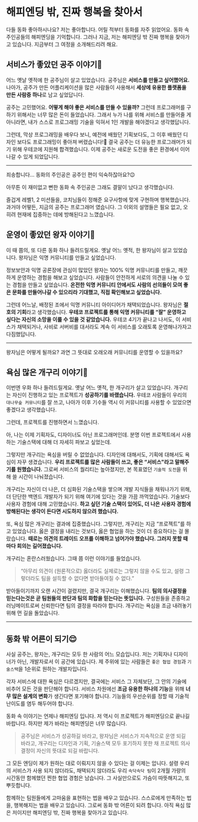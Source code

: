 # 해피엔딩 밖, 진짜 행복을 찾아서

다들 동화 좋아하시나요? 저는 좋아합니다. 어릴 적부터 동화를 자주 읽었어요. 동화 속 주인공들의 해피엔딩을 기억합니다. 그러나 지금, 저는 해피엔딩 밖 진짜 행복을 찾아가고 있습니다. 지금부터 그 여정을 소개해드리려 해요.

## 서비스가 좋았던 공주 이야기👸

어느 옛날 옛적에 한 공주님이 살고 있었습니다. 공주님은 **서비스를 만들고 싶어했어요.** 나아가, 공주가 만든 어플리케이션을 많은 사람들이 사용해서 **세상에 유용한 플랫폼을 만든 사람중 하나**로 남고 싶었답니다.

공주는 고민했어요. **어떻게 해야 좋은 서비스를 만들 수 있을까?** 그런데 프로그래머를 구하기 위해서는 너무 많은 돈이 들었습니다. 그래서 누가 나를 위해 서비스를 만들어줄 게 아니라면, 내가 스스로 프로그래밍 기술을 익혀서 1인 개발을 해야겠다고 생각했답니다.

그런데, 막상 프로그래밍을 배우다 보니, 예전에 배웠던 기획보다도, 그 이후 배웠던 디자인 보다도 프로그래밍이 좋아져 버렸습니다!🥰 결국 공주는 더 유능한 프로그래머가 되기 위해 우테코에 지원해 합격했습니다. 이제 공주는 새로운 도전을 좋은 환경에서 이어나갈 수 있게 되었답니다.

---

죄송합니다… 동화의 주인공은 공주인 편이 익숙하잖아요?😉

아무튼 이 재미없고 뻔한 동화 속 주인공은 그래도 결말이 났다고 생각했습니다.

즐겁게 레벨1, 2 미션들을, 코치님들이 정해준 요구사항에 맞게 구현하며 행복했습니다. 과거야 어떻든, 지금의 공주는 프로그래머 였습니다. 그 이외의 설명들은 필요 없고, 오히려 현재에 집중하는 데에 방해된다고 느꼈습니다.

## 운영이 좋았던 왕자 이야기🤴

이 때 쯤의, 또 다른 동화 하나 들려드릴게요. 옛날 어느 옛적, 한 왕자님이 살고 있었습니다. 왕자님은 익명 커뮤니티를 만들고 싶었습니다.

정보보안과 익명 공론장에 관심이 많았던 왕자는 100% 익명 커뮤니티를 만들고, 깨끗하게 운영하는 경험을 해보고 싶었습니다. 사람들이 안전하게 서로의 의견을 나눌 수 있는 경험을 만들고 싶었습니다. **온전한 익명 커뮤니티 안에서도 사람의 선의들이 모여 좋은 문화를 만들어나갈 수 있으리라 기대했고, 직접 확인해보고 싶었습니다.**

그런데 어느날, 배정된 조에서 익명 커뮤니티 아이디어가 채택되었습니다. 왕자님은 **절호의 기회**라고 생각했습니다. **우테코 프로젝트를 통해 익명 커뮤니티를 “잘” 운영하고 싶다는 자신의 소망을 이룰 수 있을 것 같았습니다.** 우테코 4기가 끝나고 나서도, 이 서비스가 채택되거나, 사비로 서버비를 대서라도 계속 이 서비스를 오래토록 운영해나가자고 다짐했답니다.

---

왕자님은 어떻게 될까요? 과연 그 뜻대로 오래오래 커뮤니티를 운영할 수 있을까요?

## 욕심 많은 개구리 이야기🐸

이번엔 우화 하나 들려드릴게요. 옛날 어느 옛적, 한 개구리가 살고 있었습니다. 개구리는 자신이 진행하고 있는 프로젝트가 **성공하기를 바랬습니다.** 우테코 사람들이 우리의 `대나무숲 커뮤니티`를 잘 쓰고, 나아가 이후 기수들 역시 이 커뮤니티를 사용할 수 있었으면 좋겠다고 생각했습니다.

그런데, 프로젝트를 진행하면서 느꼈습니다.

아, 나는 이제 기획자도, 디자이너도 아닌 프로그래머인데. 분명 이번 프로젝트에서 사용하는 기술스택에 대해 더 자세히 파보고 싶었는데.

그렇지만 개구리는 욕심을 버릴 수 없었습니다. 디자인에 대해서도, 기획에 대해서도 욕심이 자꾸 생겼습니다. **우리 프로젝트를 많은 사람들이 쓰고, 좋은 “서비스"라고 말해주기를 원했습니다.** 그로써 서비스의 퀄리티는 높아졌지만, 본 목표였던 `기술적 도전`을 위해 쓸 시간이 나눠졌습니다.

개구리는 자신이 더 나은, 더 심화된 기술스택을 쌓으며 개발 지식들을 채워나가기 위해, 더 단단한 백엔드 개발자가 되기 위해 여기에 있다는 것을 가끔 까먹었습니다. 기술보다 사용자 경험에 대해 고민했습니다. **하고 싶던 기술 스택이 있어도, 더 나은 사용자 경험에 방해된다는 생각이 든다면 시도하지 않으려 했습니다.**

또, 욕심 많은 개구리는 결과에 집중했습니다. 그렇지만, 개구리는 지금 “프로젝트”를 하고 있었습니다. 옳은 결정을 내리는 것보다, 옳은 협업을 하는 것이 더 중요하다는 걸 몰랐습니다. **때로는 의견의 트레이드 오프를 이해하고 넘어가야 했습니다. 그러지 못할 때마다 회의는 길어졌습니다.**

개구리는 혼란스러웠습니다. 그때 쯤 이런 이야기를 들었습니다.

> “아무리 의견이 (원론적으로) 옳더라도 실제로는 그렇지 않을 수도 있고, 설령 그렇더라도 팀을 설득할 수 없다면 받아들여질 수 없다.”
>

받아들이기까지 오랜 시간이 걸렸지만, 결국 개구리는 이해했습니다. **팀의 의사결정을 믿는다는것은 곧 팀원들의 판단과 팀의 화합을 믿는다는 뜻입니다.** 구성원들을 존중하고 러닝메이트로써 신뢰한다면 팀의 결정을 따라야 합니다. 개구리는 욕심을 조금 내려놓기 위해 먼 길을 돌았습니다.

---

## 동화 밖 어른이 되기😌

사실 공주는, 왕자는, 개구리는 모두 한 사람의 어느 모습입니다. 저는 기획자나 디자이너가 아닌, 개발자로서 이 공간에 있습니다. 제 주위에 있는 사람들은 `좋은 협업 경험`과 `기술스택`을 1순위로 원하는 개발자입니다.

각자 서비스에 대한 욕심은 다르겠지만, 결국에는 서비스 그 자체보단, 그 안의 기술에 비추어 모든 것을 판단해야 합니다. 서비스 차원에선 **조금 유용한 하나의 기능**을 위해 **너무 많은 설계의 변화**가 생긴다면 포기해야 합니다. 기능들의 우선순위를 정할 때 기술적 난이도를 염두 해두어야 합니다.

동화 속 이야기는 언제나 해피엔딩 입니다. 저 역시 이 프로젝트가 해피엔딩으로 끝나길 바랍니다. 하지만 제가 바라는 해피엔딩은 너무 많습니다.

> 공주님은 서비스가 성공하길 바라고, 왕자님은 서비스가 지속적으로 운영 되길 바라고, 개구리는 디자인과 기획, 기술스택 모두 포기하지 못한 채 프로젝트 의사결정이 자신의 뜻대로 되길 바랍니다.
>

그 모든 엔딩이 제가 원하는 대로 이뤄지지 않을 수 있다는 걸 이제는 압니다. 설령 우리의 서비스가 사용 되지 않더라도, 채택되지 않더라도 우리 `속닥속닥 팀`이 2개월 가량의 시간동안 함께했던 찐한 협업 경험은 남습니다. 그 사실만으로도 가슴이 따뜻해지고, 또 뿌듯합니다.

함께하는 팀원들에게 고마움을 표현하는 법을 배우고 있습니다. 스스로에게 만족하는 법을, 행복해지는 법을 배우고 있습니다. 그로써 동화 밖 어른이 되려 합니다. 아직 욕심 많은 저이지만 해피엔딩 밖, 진짜 행복을 찾아가고 있습니다.
